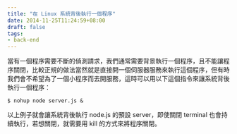 ```yaml
---
title: "在 Linux 系統背後執行一個程序"
date: 2014-11-25T11:24:59+08:00
draft: false
tags:
- back-end
---
```


當有一個程序需要不斷的偵測請求，我們通常需要背景執行一個程序，且不能讓程序關閉，比較正規的做法當然就是直接開一個伺服器服務來執行這個程序，但有時我們會不希望為了一個小程序而去開服務，這時可以用以下這個指令來讓系統背後執行一個程序：

```
$ nohup node server.js &
```

以上例子就會讓系統背後執行 node.js 的預設 server，即使關閉 terminal 也會持續執行，若想關閉，就需要用 kill 的方式來將程序關閉。
